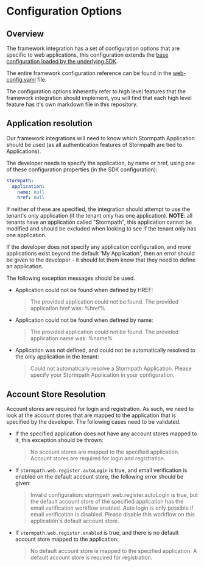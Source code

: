 # Configuration Options

## Overview

The framework integration has a set of configuration options that are specific
to web applications, this configuration extends the [base configuration loaded by the
underlying SDK](https://github.com/stormpath/stormpath-sdk-spec/blob/master/specifications/config.md).

The entire framework configuration reference can be found in the
[web-config.yaml](web-config.yaml) file.

The configuration options inherently refer to high level features that the
framework integration should implement, you will find that each high level
feature has it's own markdown file in this repository.

## Application resolution

Our framework integrations will need to know which Stormpath Application should
be used (as all authentication features of Stormpath are tied to Applications).

The developer needs to specify the application, by name or href, using one of
these configuration properties (in the SDK configuration):

```yaml
stormpath:
  application:
    name: null
    href: null
```

If neither of these are specified, the integration should attempt to use the
tenant's only application (if the tenant only has one application).  **NOTE**:
all tenants have an application called "Stormpath", this application cannot be
modified and should be excluded when looking to see if the tenant only has one
application.

If the developer does not specify any application configuration, and more
applications exist beyond the default 'My Application', then an error should be
given to the developer - it should let them know that they need to define an
application.

The following exception messages should be used.

* Application could not be found when defined by HREF:

  > The provided application could not be found. The provided application
    href was: %href%

* Application could not be found when defined by name:

  > The provided application could not be found. The provided application
    name was: %name%

* Application was not defined, and could not be automatically resolved to the
  only application in the tenant:

  > Could not automatically resolve a Stormpath Application. Please specify
    your Stormpath Application in your configuration.

## Account Store Resolution

Account stores are required for login and registration.  As such, we need to
look at the account stores that are mapped to the application that is specified
by the developer.  The following cases need to be validated.

* If the specified application does not have any account stores mapped to it,
this exception should be thrown:

  > No account stores are mapped to the specified application.
    Account stores are required for login and registration.

* If `stormpath.web.register.autoLogin` is true, and email verification is
  enabled on the default account store, the following error should be given:

  > Invalid configuration: stormpath.web.register.autoLogin is true, but the
    default account store of the specified application has the email
    verification workflow enabled. Auto login is only possible if email
    verification is disabled. Please disable this workflow on this
    application's default account store.

* If `stormpath.web.register.enabled` is true, and there is no default account
  store mapped to the application:

  > No default account store is mapped to the specified application. A default
    account store is required for registration.
